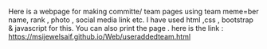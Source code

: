 Here is a webpage for making committe/ team pages using team meme=ber name, rank , photo , social media link etc. I have used html ,css , bootstrap & javascript for this.
You can also print the page .
here is the link : https://msijewelsaif.github.io/Web/useraddedteam.html
